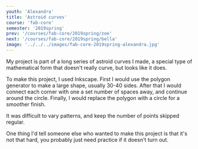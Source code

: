 ```yaml
---
youth: 'Alexandra'
title: 'Astroid curves'
course: 'fab-core'
semester: '2019spring'
prev: '/courses/fab-core/2019spring/zoe'
next: '/courses/fab-core/2019spring/bella'
image: '../../../images/fab-core-2019spring-alexandra.jpg'
---
```


My project is part of a long series of astroid curves I made, a special type of mathematical form that doesn't really curve, but looks like it does.

To make this project, I used Inkscape. First I would use the polygon generator to make a large shape, usually 30-40 sides. After that I would connect each corner with one a set number of spaces away, and continue around the circle. Finally, I would replace the polygon with a circle for a smoother finish.

It was difficult to vary patterns, and keep the number of points skipped regular.

One thing I'd tell someone else who wanted to make this project is that it's not that hard, you probably just need practice if it doesn't turn out.

